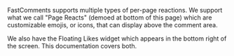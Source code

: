 FastComments supports multiple types of per-page reactions. We support what we call "Page Reacts" (demoed at bottom of this page) which are customizable emojis, or icons, that can display
above the comment area.

We also have the Floating Likes widget which appears in the bottom right of the screen. This documentation covers both.
